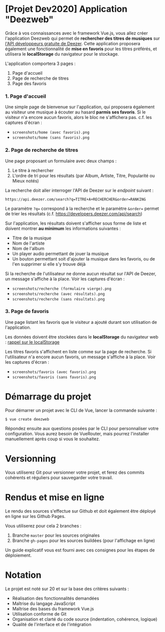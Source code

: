 # [Projet Dev2020] Application "Deezweb"

Grâce à vos connaissances avec le framework Vue.js, vous allez créer l'application Deezweb qui permet de **rechercher des titres de musiques** sur [l'API développeurs gratuite de Deezer](https://developers.deezer.com/api/explorer?url=search%3Fq%3Deminem). Cette application proposera également une fonctionnalité de **mise en favoris** pour les titres préférés, et utilisera le **localStorage** du navigateur pour le stockage.

L'application comportera 3 pages :

1. Page d'accueil
2. Page de recherche de titres
3. Page des favoris

### 1. Page d'accueil

Une simple page de bienvenue sur l'application, qui proposera également au visiteur une musique à écouter au hasard **parmis ses favoris**. Si le visiteur n'a encore aucun favoris, alors le bloc ne s'affichera pas. c.f. les captures d'écran :

* `screenshots/home (avec favoris).png`
* `screenshots/home (sans favoris).png`

### 2. Page de recherche de titres

Une page proposant un formulaire avec deux champs :

1. Le titre à rechercher
2. L'ordre de tri pour les résultats (par Album, Artiste, Titre, Popularité ou Mieux notés)

La recherche doit aller interroger l'API de Deezer sur le *endpoint* suivant :

```
https://api.deezer.com/search?q=TITRE+A+RECHERCHER&order=RANKING
```

Le paramètre `?q=` correspond à la recherche et le paramètre `&order=` permet de trier les résultats (c.f. https://developers.deezer.com/api/search)

 
Sur l'application, les résultats doivent s'afficher sous forme de liste et doivent montrer **au minimum** les informations suivantes :

* Titre de la musique
* Nom de l'artiste
* Nom de l'album
* Un player audio permettant de jouer la musique
* Un bouton permettant soit d'ajouter la musique dans les favoris, ou de l'en supprimer si elle s'y trouve déjà

Si la recherche de l'utilisateur ne donne aucun résultat sur l'API de Deezer, un message s'affiche à la place. Voir les captures d'écran :

* `screenshots/recherche (formulaire vierge).png`
* `screenshots/recherche (avec résultats).png`
* `screenshots/recherche (sans résultats).png`

### 3. Page de favoris

Une page listant les favoris que le visiteur a ajouté durant son utilisation de l'application.

Les données doivent être stockées dans le **localStorage** du navigateur web : [rappel sur le localStorage](https://www.alsacreations.com/article/lire/1402-web-storage-localstorage-sessionstorage.html)

Les titres favoris s'affichent en liste comme sur la page de recherche. Si l'utilisateur n'a encore aucun favoris, un message s'affiche à la place. Voir les captures d'écran :

* `screenshots/favoris (avec favoris).png`
* `screenshots/favoris (sans favoris).png`

# Démarrage du projet

Pour démarrer un projet avec le CLI de Vue, lancer la commande suivante :

```
$ vue create deezweb
```

Répondez ensuite aux questions posées par le CLI pour personnaliser votre configuration. Vous aurez besoin de VueRouter, mais pourrez l'installer manuellement après coup si vous le souhaitez.

# Versionning

Vous utiliserez Git pour versionner votre projet, et ferez des commits cohérents et réguliers pour sauvegarder votre travail.

# Rendus et mise en ligne

Le rendu des sources s'effectue sur Github et doit également être déployé en ligne sur les Github Pages.

Vous utiliserez pour cela 2 branches :

1. Branche `master` pour les sources originales
2. Branche `gh-pages` pour les sources buildées (pour l'affichage en ligne)

Un guide explicatif vous est fourni avec ces consignes pour les étapes de déploiement.

# Notation

Le projet est noté sur 20 et sur la base des critères suivants :

* Réalisation des fonctionnalités demandées
* Maîtrise du langage JavaScript
* Maîtrise des bases du framework Vue.js
* Utilisation conforme de Git
* Organisation et clarté du code source (indentation, cohérence, logique)
* Qualité de l'interface et de l'intégration
